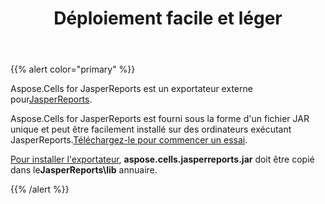 ﻿---
title: Déploiement facile et léger
type: docs
weight: 40
url: /fr/jasperreports/easy-and-lightweight-deployment/
---
{{% alert color="primary" %}}

 Aspose.Cells for JasperReports est un exportateur externe pour[JasperReports](https://community.jaspersoft.com/project/jasperreports-library).

 Aspose.Cells for JasperReports est fourni sous la forme d'un fichier JAR unique et peut être facilement installé sur des ordinateurs exécutant JasperReports.[Téléchargez-le pour commencer un essai](https://downloads.aspose.com/cells/jasperreports).

[Pour installer l'exportateur](/cells/fr/jasperreports/installation/), **aspose.cells.jasperreports.jar** doit être copié dans le**JasperReports\lib** annuaire.

{{% /alert %}}
